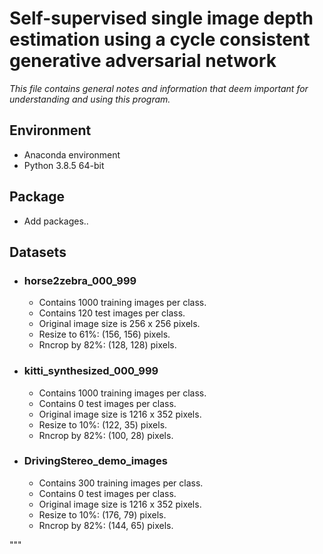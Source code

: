 # Self-supervised single image depth estimation using a cycle consistent generative adversarial network

*This file contains general notes and information that deem important for understanding and using this program.*

## Environment

* Anaconda environment 
* Python 3.8.5 64-bit

## Package

* Add packages..

## Datasets

* ### **horse2zebra_000_999**       
    * Contains 1000 training images per class.
    * Contains 120 test images per class.
    * Original image size is 256 x 256 pixels.
    * Resize to 61%: (156, 156) pixels.
    * Rncrop by 82%: (128, 128) pixels.

* ### **kitti_synthesized_000_999** 
    * Contains 1000 training images per class.
    * Contains 0 test images per class.
    * Original image size is 1216 x 352 pixels.
    * Resize to 10%: (122, 35) pixels.
    * Rncrop by 82%: (100, 28) pixels.

* ### **DrivingStereo_demo_images** 
    * Contains 300 training images per class.
    * Contains 0 test images per class.
    * Original image size is 1216 x 352 pixels.
    * Resize to 10%: (176, 79) pixels.
    * Rncrop by 82%: (144, 65) pixels.

"""